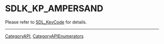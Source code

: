 # SDLK_KP_AMPERSAND

Please refer to [SDL_KeyCode](SDL_KeyCode) for details.

----
[CategoryAPI](CategoryAPI), [CategoryAPIEnumerators](CategoryAPIEnumerators)

